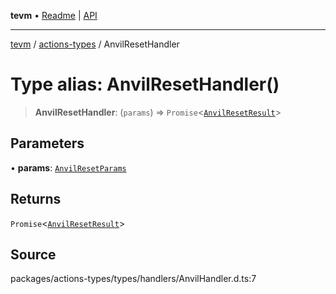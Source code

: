 **tevm** • [Readme](../../README.md) \| [API](../../modules.md)

***

[tevm](../../README.md) / [actions-types](../README.md) / AnvilResetHandler

# Type alias: AnvilResetHandler()

> **AnvilResetHandler**: (`params`) => `Promise`\<[`AnvilResetResult`](AnvilResetResult.md)\>

## Parameters

• **params**: [`AnvilResetParams`](AnvilResetParams.md)

## Returns

`Promise`\<[`AnvilResetResult`](AnvilResetResult.md)\>

## Source

packages/actions-types/types/handlers/AnvilHandler.d.ts:7
